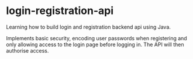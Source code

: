 # login-registration-api

Learning how to build login and registration backend api using Java.

Implements basic security, encoding user passwords when registering and only allowing access to the login page before logging in. The API will then authorise access.
